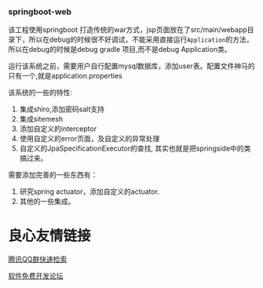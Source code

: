 ### springboot-web

该工程使用springboot 打造传统的war方式，jsp页面放在了src/main/webapp目录下，所以在debug的时候很不好调试，不能采用直接运行`Application`的方法，所以在debug的时候是debug gradle 项目,而不是debug Application类。

运行该系统之前，需要用户自行配置mysql数据库，添加user表。配置文件神马的只有一个,就是application.properties

该系统的一些的特性:

1. 集成shiro,添加密码salt支持
2. 集成sitemesh
3. 添加自定义的interceptor
4. 使用自定义的error页面，及自定义的异常处理
5. 自定义的JpaSpecificationExecutor的查找, 其实也就是把springside中的类搞过来。

需要添加完善的一些东西有：

1. 研究spring actuator，添加自定义的actuator.
2. 其他的一些集成。


 # 良心友情链接

[腾讯QQ群快速检索](http://u.720life.cn/s/8cf73f7c)

[软件免费开发论坛](http://u.720life.cn/s/bbb01dc0)